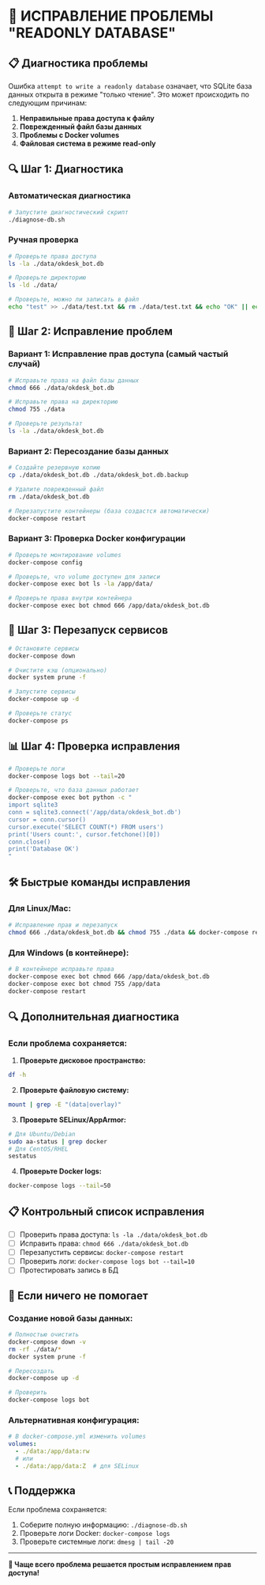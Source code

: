 # 🚨 ИСПРАВЛЕНИЕ ПРОБЛЕМЫ "READONLY DATABASE"

## 📋 Диагностика проблемы

Ошибка `attempt to write a readonly database` означает, что SQLite база данных открыта в режиме "только чтение". Это может происходить по следующим причинам:

1. **Неправильные права доступа к файлу**
2. **Поврежденный файл базы данных**
3. **Проблемы с Docker volumes**
4. **Файловая система в режиме read-only**

## 🔍 Шаг 1: Диагностика

### Автоматическая диагностика
```bash
# Запустите диагностический скрипт
./diagnose-db.sh
```

### Ручная проверка
```bash
# Проверьте права доступа
ls -la ./data/okdesk_bot.db

# Проверьте директорию
ls -ld ./data/

# Проверьте, можно ли записать в файл
echo "test" >> ./data/test.txt && rm ./data/test.txt && echo "OK" || echo "ERROR"
```

## 🔧 Шаг 2: Исправление проблем

### Вариант 1: Исправление прав доступа (самый частый случай)
```bash
# Исправьте права на файл базы данных
chmod 666 ./data/okdesk_bot.db

# Исправьте права на директорию
chmod 755 ./data

# Проверьте результат
ls -la ./data/okdesk_bot.db
```

### Вариант 2: Пересоздание базы данных
```bash
# Создайте резервную копию
cp ./data/okdesk_bot.db ./data/okdesk_bot.db.backup

# Удалите поврежденный файл
rm ./data/okdesk_bot.db

# Перезапустите контейнеры (база создастся автоматически)
docker-compose restart
```

### Вариант 3: Проверка Docker конфигурации
```bash
# Проверьте монтирование volumes
docker-compose config

# Проверьте, что volume доступен для записи
docker-compose exec bot ls -la /app/data/

# Проверьте права внутри контейнера
docker-compose exec bot chmod 666 /app/data/okdesk_bot.db
```

## 🚀 Шаг 3: Перезапуск сервисов

```bash
# Остановите сервисы
docker-compose down

# Очистите кэш (опционально)
docker system prune -f

# Запустите сервисы
docker-compose up -d

# Проверьте статус
docker-compose ps
```

## 📊 Шаг 4: Проверка исправления

```bash
# Проверьте логи
docker-compose logs bot --tail=20

# Проверьте, что база данных работает
docker-compose exec bot python -c "
import sqlite3
conn = sqlite3.connect('/app/data/okdesk_bot.db')
cursor = conn.cursor()
cursor.execute('SELECT COUNT(*) FROM users')
print('Users count:', cursor.fetchone()[0])
conn.close()
print('Database OK')
"
```

## 🛠️ Быстрые команды исправления

### Для Linux/Mac:
```bash
# Исправление прав и перезапуск
chmod 666 ./data/okdesk_bot.db && chmod 755 ./data && docker-compose restart
```

### Для Windows (в контейнере):
```bash
# В контейнере исправьте права
docker-compose exec bot chmod 666 /app/data/okdesk_bot.db
docker-compose exec bot chmod 755 /app/data
docker-compose restart
```

## 🔍 Дополнительная диагностика

### Если проблема сохраняется:

1. **Проверьте дисковое пространство:**
```bash
df -h
```

2. **Проверьте файловую систему:**
```bash
mount | grep -E "(data|overlay)"
```

3. **Проверьте SELinux/AppArmor:**
```bash
# Для Ubuntu/Debian
sudo aa-status | grep docker
# Для CentOS/RHEL
sestatus
```

4. **Проверьте Docker logs:**
```bash
docker-compose logs --tail=50
```

## 📋 Контрольный список исправления

- [ ] Проверить права доступа: `ls -la ./data/okdesk_bot.db`
- [ ] Исправить права: `chmod 666 ./data/okdesk_bot.db`
- [ ] Перезапустить сервисы: `docker-compose restart`
- [ ] Проверить логи: `docker-compose logs bot --tail=10`
- [ ] Протестировать запись в БД

## 🚨 Если ничего не помогает

### Создание новой базы данных:
```bash
# Полностью очистить
docker-compose down -v
rm -rf ./data/*
docker system prune -f

# Пересоздать
docker-compose up -d

# Проверить
docker-compose logs bot
```

### Альтернативная конфигурация:
```yaml
# В docker-compose.yml изменить volumes
volumes:
  - ./data:/app/data:rw
  # или
  - ./data:/app/data:Z  # для SELinux
```

## 📞 Поддержка

Если проблема сохраняется:
1. Соберите полную информацию: `./diagnose-db.sh`
2. Проверьте логи Docker: `docker-compose logs`
3. Проверьте системные логи: `dmesg | tail -20`

---

**🎯 Чаще всего проблема решается простым исправлением прав доступа!**